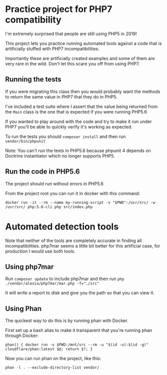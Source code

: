 # Practice project for PHP7 compatibility

I'm extremely surprised that people are still using PHP5 in 2019!

This project lets you practice running automated tools against a
code that is artificially stuffed with PHP7 incompatibilities.

Importantly these are artificially created examples and some of them are very rare in the wild.  Don't let this scare you off from using PHP7.  

## Running the tests

If you were migrating this class then you would probably want the methods to return the same value in PHP7 that they do in PHP5.

I've included a test suite where I assert that the value being returned from the `Main` class 
is the one that is expected if you were running PHP5.6

If you wanted to play around with the code and try to make it run under PHP7 you'll be able to quickly verify it's working as expected.

To run the tests you should `composer install` and then run `vendor/bin/phpunit`

Note: You can't run the tests in PHP5.6 because phpunit 4 depends on Doctrine instantiator which no longer supports PHP5.

## Run the code in PHP5.6

The project should run without errors in PHP5.6

From the project root you can run it in docker with this command:  

    docker run -it --rm --name my-running-script -v "$PWD":/usr/src/ -w /usr/src/ php:5.6-cli php src/index.php

# Automated detection tools

Note that neither of the tools are completely accurate in finding all incompatibilities.  php7mar seems a little bit better for this artificial case,
for production I would use both tools. 

## Using php7mar

Run `composer update` to include php7mar and then run `php ./vendor/alexia/php7mar/mar.php -f="./src"`

It will write a report to disk and give you the path so that you can view it.

## Using Phan

The quickest way to do this is by running phan with Docker.

First set up a bash alias to make it transparent that you're running phan through Docker:

    phan() { docker run -v $PWD:/mnt/src --rm -u "$(id -u):$(id -g)" cloudflare/phan:latest $@; return $?; }
    
Now you can run phan on the project, like this:

    phan -l . --exclude-directory-list vendor/
